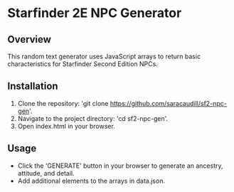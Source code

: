 <!-- @saracaudill: If your expectation is to have a dev-like person iterate on your code, you should look into aligning this repo's project structure so that it mirrors current frontend processes. For example you essentially have what we call a 'build' in the root of the main branch of your repo. This makes it unclear how folks can offer edits, etc. because typically there is a concept of source files and build files. The idea is that you modify the source which then results in a new build eventually. This allows separate management of both sets of files so that it is easier to do things like revert back from a busted app state minimizing downtime for users.  -->

<!-- @saracaudill: Consistent with above, you should consider adding dev quality of life features a lot of dev's expect like livepreview or adopting a CSS framework. The benfit of doing so is that you are creating an environment that lowers the barrier of entry for potential contributors. -->

# Starfinder 2E NPC Generator

## Overview

This random text generator uses JavaScript arrays to return basic characteristics for Starfinder Second Edition NPCs.

## Installation

<!-- @saracaudill: These directions do not work. As they are, the consumer of your repo will likely run into a CORS issue preventing use of your app as per these directions. Going forward, I suggest you commit to only offering directions in the `README.md` that you have validated with another dev. Otherwise best to not include them. IMHO it is better leaving out directions to imply a dev they will need to roll their own solutions to things like serving the app, etc. vs. telling them to do something that does not work.  -->

1. Clone the repository: 'git clone <https://github.com/saracaudill/sf2-npc-gen>'.
2. Navigate to the project directory: 'cd sf2-npc-gen'.
3. Open index.html in your browser.

## Usage

- Click the 'GENERATE' button in your browser to generate an ancestry, attitude, and detail.
- Add additional elements to the arrays in data.json.

